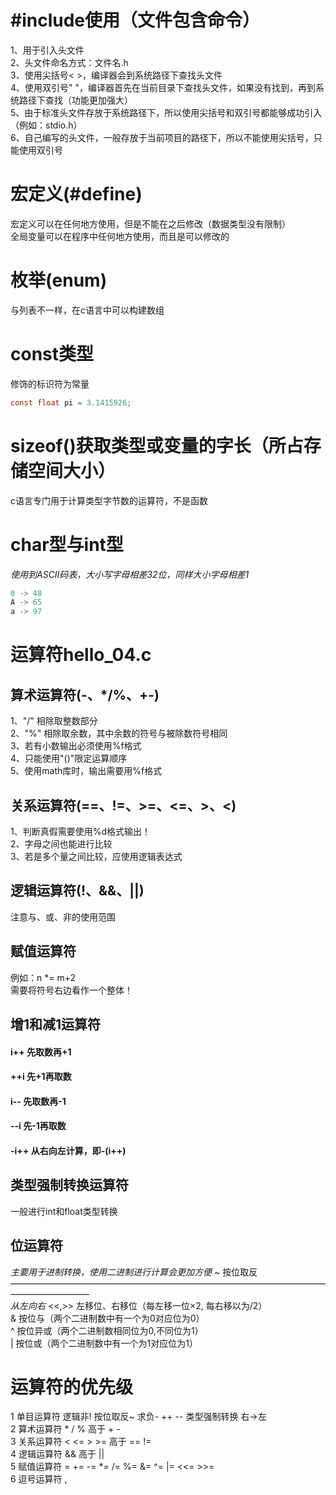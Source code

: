 #include使用（文件包含命令）
========================
1、用于引入头文件   
2、头文件命名方式：文件名.h   
3、使用尖括号< >，编译器会到系统路径下查找头文件   
4、使用双引号" "，编译器首先在当前目录下查找头文件，如果没有找到，再到系统路径下查找（功能更加强大）   
5、由于标准头文件存放于系统路径下，所以使用尖括号和双引号都能够成功引入（例如：stdio.h）   
6、自己编写的头文件，一般存放于当前项目的路径下，所以不能使用尖括号，只能使用双引号

宏定义(#define)
==============
宏定义可以在任何地方使用，但是不能在之后修改（数据类型没有限制）   
全局变量可以在程序中任何地方使用，而且是可以修改的

枚举(enum)
==========
与列表不一样，在c语言中可以构建数组

const类型
=========
修饰的标识符为常量   
```c
const float pi = 3.1415926;
```

sizeof()获取类型或变量的字长（所占存储空间大小）
=========================================
c语言专门用于计算类型字节数的运算符，不是函数

char型与int型
=============
*使用到ASCII码表，大小写字母相差32位，同样大小字母相差1*
``` c
0 -> 48   
A -> 65   
a -> 97   
```

运算符hello_04.c
===============
算术运算符(-、*/%、+-)
--------------------
1、"/"  相除取整数部分   
2、"%"  相除取余数，其中余数的符号与被除数符号相同   
3、若有小数输出必须使用%f格式   
4、只能使用"()"限定运算顺序   
5、使用math库时，输出需要用%f格式

关系运算符(==、!=、>=、<=、>、<)
-----------------------------
1、判断真假需要使用%d格式输出！   
2、字母之间也能进行比较   
3、若是多个量之间比较，应使用逻辑表达式

逻辑运算符(!、&&、||)
-------------------
注意与、或、非的使用范围

赋值运算符
---------
例如：n *= m+2   
需要将符号右边看作一个整体！

## 增1和减1运算符
#### i++     先取数再+1   
#### ++i     先+1再取数   
#### i--     先取数再-1   
#### --i     先-1再取数   
#### -i++    从右向左计算，即-(i++)  

类型强制转换运算符
---------------
一般进行int和float类型转换

位运算符
-------
*主要用于进制转换，使用二进制进行计算会更加方便*
~       按位取反   
—————————————————————————————————————————————   
*从左向右* 
<<,>>   左移位、右移位（每左移一位×2, 每右移以为/2）      
&       按位与（两个二进制数中有一个为0对应位为0）   
^       按位异或（两个二进制数相同位为0,不同位为1）   
|       按位或（两个二进制数中有一个为1对应位为1）

运算符的优先级
============
1   单目运算符  逻辑非! 按位取反~ 求负- ++ -- 类型强制转换   右->左   
2   算术运算符  * / %  高于  + -   
3   关系运算符  < <= > >=  高于  == !=   
4   逻辑运算符  &&  高于  ||   
5   赋值运算符  = += -= *= /= %= &= ^= |= <<= >>=   
6   逗号运算符  ,